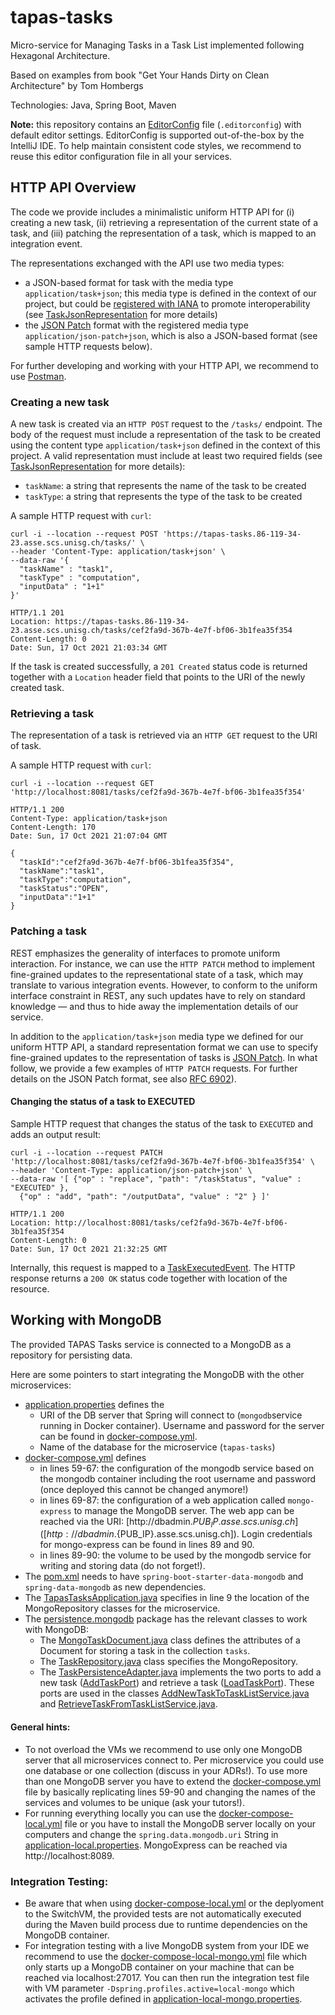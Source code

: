 # tapas-tasks

Micro-service for Managing Tasks in a Task List implemented following Hexagonal Architecture.

Based on examples from book "Get Your Hands Dirty on Clean Architecture" by Tom Hombergs

Technologies: Java, Spring Boot, Maven

**Note:** this repository contains an [EditorConfig](https://editorconfig.org/) file (`.editorconfig`)
with default editor settings. EditorConfig is supported out-of-the-box by the IntelliJ IDE. To help maintain
consistent code styles, we recommend to reuse this editor configuration file in all your services.

## HTTP API Overview
The code we provide includes a minimalistic uniform HTTP API for (i) creating a new task, (ii) retrieving
a representation of the current state of a task, and (iii) patching the representation of a task, which
is mapped to an integration event.

The representations exchanged with the API use two media types:
* a JSON-based format for task with the media type `application/task+json`; this media type is defined
  in the context of our project, but could be [registered with IANA](https://www.iana.org/assignments/media-types)
  to promote interoperability (see
  [TaskJsonRepresentation](src/main/java/ch/unisg/tapastasks/tasks/adapter/in/formats/TaskJsonRepresentation.java)
  for more details)
* the [JSON Patch](http://jsonpatch.com/) format with the registered media type `application/json-patch+json`, which is also a
  JSON-based format (see sample HTTP requests below).

For further developing and working with your HTTP API, we recommend to use [Postman](https://www.postman.com/).

### Creating a new task

A new task is created via an `HTTP POST` request to the `/tasks/` endpoint. The body of the request
must include a representation of the task to be created using the content type `application/task+json`
defined in the context of this project. A valid representation must include at least two required fields
(see [TaskJsonRepresentation](src/main/java/ch/unisg/tapastasks/tasks/adapter/in/formats/TaskJsonRepresentation.java)
for more details):
* `taskName`: a string that represents the name of the task to be created
* `taskType`: a string that represents the type of the task to be created

A sample HTTP request with `curl`:
```shell
curl -i --location --request POST 'https://tapas-tasks.86-119-34-23.asse.scs.unisg.ch/tasks/' \
--header 'Content-Type: application/task+json' \
--data-raw '{
  "taskName" : "task1",
  "taskType" : "computation",
  "inputData" : "1+1"
}'

HTTP/1.1 201
Location: https://tapas-tasks.86-119-34-23.asse.scs.unisg.ch/tasks/cef2fa9d-367b-4e7f-bf06-3b1fea35f354
Content-Length: 0
Date: Sun, 17 Oct 2021 21:03:34 GMT

```

If the task is created successfully, a `201 Created` status code is returned together with a
`Location` header field that points to the URI of the newly created task.

### Retrieving a task

The representation of a task is retrieved via an `HTTP GET` request to the URI of task.

A sample HTTP request with `curl`:
```shell
curl -i --location --request GET 'http://localhost:8081/tasks/cef2fa9d-367b-4e7f-bf06-3b1fea35f354'

HTTP/1.1 200
Content-Type: application/task+json
Content-Length: 170
Date: Sun, 17 Oct 2021 21:07:04 GMT

{
  "taskId":"cef2fa9d-367b-4e7f-bf06-3b1fea35f354",
  "taskName":"task1",
  "taskType":"computation",
  "taskStatus":"OPEN",
  "inputData":"1+1"
}
```

### Patching a task

REST emphasizes the generality of interfaces to promote uniform interaction. For instance, we can use
the `HTTP PATCH` method to implement fine-grained updates to the representational state of a task, which
may translate to various integration events. However, to conform to the uniform interface
constraint in REST, any such updates have to rely on standard knowledge — and thus to hide away the
implementation details of our service.

In addition to the `application/task+json` media type we defined for our uniform HTTP API, a standard
representation format we can use to specify fine-grained updates to the representation of tasks
is [JSON Patch](http://jsonpatch.com/). In what follow, we provide a few examples of `HTTP PATCH` requests.
For further details on the JSON Patch format, see also [RFC 6902](https://datatracker.ietf.org/doc/html/rfc6902)).

#### Changing the status of a task to EXECUTED

Sample HTTP request that changes the status of the task to `EXECUTED` and adds an output result:

```shell
curl -i --location --request PATCH 'http://localhost:8081/tasks/cef2fa9d-367b-4e7f-bf06-3b1fea35f354' \
--header 'Content-Type: application/json-patch+json' \
--data-raw '[ {"op" : "replace", "path": "/taskStatus", "value" : "EXECUTED" },
  {"op" : "add", "path": "/outputData", "value" : "2" } ]'

HTTP/1.1 200
Location: http://localhost:8081/tasks/cef2fa9d-367b-4e7f-bf06-3b1fea35f354
Content-Length: 0
Date: Sun, 17 Oct 2021 21:32:25 GMT

```

Internally, this request is mapped to a
[TaskExecutedEvent](src/main/java/ch/unisg/tapastasks/tasks/application/port/in/TaskExecutedEvent.java).
The HTTP response returns a `200 OK` status code together with location of the resource.

## Working with MongoDB
The provided TAPAS Tasks service is connected to a MongoDB as a repository for persisting data.

Here are some pointers to start integrating the MongoDB with the other microservices:
* [application.properties](src/main/resources/application.properties) defines the
    * URI of the DB server that Spring will connect to (`mongodb`service running in Docker container). Username and password for the server can be found in [docker-compose.yml](../docker-compose.yml).
    * Name of the database for the microservice (`tapas-tasks`)
* [docker-compose.yml](../docker-compose.yml) defines
    * in lines 59-67: the configuration of the mongodb service based on the mongodb container including the root username and password (once deployed this cannot be changed anymore!)
    * in lines 69-87: the configuration of a web application called `mongo-express` to manage the MongoDB server. The web app can be reached via the URI: [http://dbadmin.${PUB_IP}.asse.scs.unisg.ch]([http://dbadmin.${PUB_IP}.asse.scs.unisg.ch]). Login credentials for  mongo-express can be found in lines 89 and 90.
    * in lines 89-90: the volume to be used by the mongodb service for writing and storing data (do not forget!).
* The [pom.xml](./pom.xml) needs to have `spring-boot-starter-data-mongodb` and `spring-data-mongodb` as new dependencies.
* The [TapasTasksApplication.java](src/main/java/ch/unisg/tapastasks/TapasTasksApplication.java) specifies in line 9 the location of the MongoRepository classes for the microservice.
* The [persistence.mongodb](src/main/java/ch/unisg/tapastasks/tasks/adapter/out/persistence/mongodb) package has the relevant classes to work with MongoDB:
    * The [MongoTaskDocument.java](src/main/java/ch/unisg/tapastasks/tasks/adapter/out/persistence/mongodb/MongoTaskDocument.java) class defines the attributes of a Document for storing a task in the collection `tasks`.
    * The [TaskRepository.java](src/main/java/ch/unisg/tapastasks/tasks/adapter/out/persistence/mongodb/TaskRepository.java) class specifies the MongoRepository.
    * The [TaskPersistenceAdapter.java](src/main/java/ch/unisg/tapastasks/tasks/adapter/out/persistence/mongodb/TaskPersistenceAdapter.java) implements the two ports to add a new task ([AddTaskPort](src/main/java/ch/unisg/tapastasks/tasks/application/port/out/AddTaskPort.java)) and retrieve a task ([LoadTaskPort](src/main/java/ch/unisg/tapastasks/tasks/application/port/out/LoadTaskPort.java)). These ports are used in the classes [AddNewTaskToTaskListService.java](src/main/java/ch/unisg/tapastasks/tasks/application/service/AddNewTaskToTaskListService.java) and [RetrieveTaskFromTaskListService.java](src/main/java/ch/unisg/tapastasks/tasks/application/service/RetrieveTaskFromTaskListService.java).

#### General hints:
* To not overload the VMs we recommend to use only one MongoDB server that all microservices connect to. Per microservice you could use one database or one collection (discuss in your ADRs!). To use more than one MongoDB server you have to extend the [docker-compose.yml](../docker-compose.yml) file by basically replicating lines 59-90 and changing the names of the services and volumes to be unique (ask your tutors!).
* For running everything locally you can use the [docker-compose-local.yml](../docker-compose-local.yml) file or you have to install the MongoDB server locally on your computers and change the `spring.data.mongodb.uri` String in [application-local.properties](./src/main/resources/application-local.properties). MongoExpress can be reached via http://localhost:8089.

### Integration Testing:
* Be aware that when using [docker-compose-local.yml](../docker-compose-local.yml) or the deplyoment to the SwitchVM, the provided tests are not automatically executed during the Maven build process due to runtime dependencies on the MongoDB container.
* For integration testing with a live MongoDB system from your IDE we recommend to use the [docker-compose-local-mongo.yml](../docker-compose-local-mongo.yml) file which only starts up a MongoDB container on your machine that can be reached via localhost:27017. You can then run the integration test file with VM parameter ```-Dspring.profiles.active=local-mongo``` which activates the profile defined in [application-local-mongo.properties](./src/main/resources/application-local-mongo.properties).
